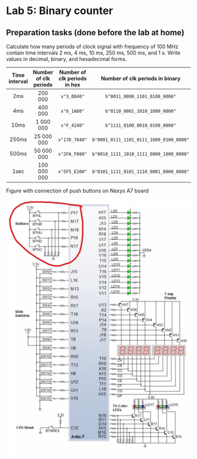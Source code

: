 # Lab 5: Binary counter
## Preparation tasks (done before the lab at home)
Calculate how many periods of clock signal with frequency of 100 MHz contain time intervals 2 ms, 4 ms, 10 ms, 250 ms, 500 ms, and 1 s. Write values in decimal, binary, and hexadecimal forms.

| **Time interval** | **Number of clk periods** | **Number of clk periods in hex** | **Number of clk periods in binary** |
| :-: | :-: | :-: | :-: |
| 2ms | 200 000 | `x"3_0D40"` | `b"0011_0000_1101_0100_0000"` |
| 4ms | 400 000 | `x"6_1A80"` | `b"0110_0001_1010_1000_0000"` |
| 10ms | 1 000 000 | `x"F_4240"` | `b"1111_0100_0010_0100_0000"` |
| 250ms | 25 000 000 | `x"17D_7840"` | `b"0001_0111_1101_0111_1000_0100_0000"` |
| 500ms | 50 000 000 | `x"2FA_F080"` | `b"0010_1111_1010_1111_0000_1000_0000"` |
| 1sec | 100 000 000 | `x"5F5_E100"` | `b"0101_1111_0101_1110_0001_0000_0000"` |

Figure with connection of push buttons on Nexys A7 board

![Figure with connection of push buttons on Nexys A7 board](IMAGES/schema.jpg)

